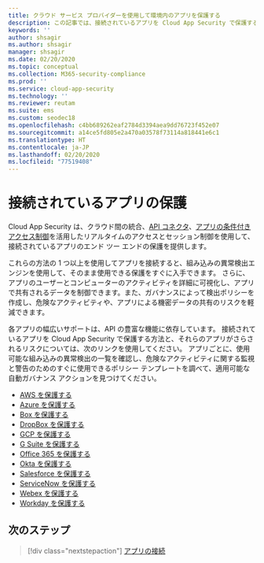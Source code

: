 ```yaml
---
title: クラウド サービス プロバイダーを使用して環境内のアプリを保護する
description: この記事では、接続されているアプリを Cloud App Security で保護する方法について説明します。
keywords: ''
author: shsagir
ms.author: shsagir
manager: shsagir
ms.date: 02/20/2020
ms.topic: conceptual
ms.collection: M365-security-compliance
ms.prod: ''
ms.service: cloud-app-security
ms.technology: ''
ms.reviewer: reutam
ms.suite: ems
ms.custom: seodec18
ms.openlocfilehash: c4bb689262eaf2784d3394aea9dd76723f452e07
ms.sourcegitcommit: a14ce5fd805e2a470a03578f73114a818441e6c1
ms.translationtype: HT
ms.contentlocale: ja-JP
ms.lasthandoff: 02/20/2020
ms.locfileid: "77519408"
---
```

# <a name="protecting-connected-apps"></a>接続されているアプリの保護

Cloud App Security は、クラウド間の統合、[API コネクタ](enable-instant-visibility-protection-and-governance-actions-for-your-apps.md)、[アプリの条件付きアクセス制御](proxy-intro-aad.md)を活用したリアルタイムのアクセスとセッション制御を使用して、接続されているアプリのエンド ツー エンドの保護を提供します。

これらの方法の 1 つ以上を使用してアプリを接続すると、組み込みの異常検出エンジンを使用して、そのまま使用できる保護をすぐに入手できます。 さらに、アプリのユーザーとコンピューターのアクティビティを詳細に可視化し、アプリで共有されるデータを制御できます。また、ガバナンスによって検出ポリシーを作成し、危険なアクティビティや、アプリによる機密データの共有のリスクを軽減できます。

各アプリの幅広いサポートは、API の豊富な機能に依存しています。 接続されているアプリを Cloud App Security で保護する方法と、それらのアプリがさらされるリスクについては、次のリンクを使用してください。 アプリごとに、使用可能な組み込みの異常検出の一覧を確認し、危険なアクティビティに関する監視と警告のためのすぐに使用できるポリシー テンプレートを調べて、適用可能な自動ガバナンス アクションを見つけてください。

- [AWS を保護する](protect-aws.md)
- [Azure を保護する](protect-azure.md)
- [Box を保護する](protect-box.md)
- [DropBox を保護する](protect-dropbox.md)
- [GCP を保護する](protect-gcp.md)
- [G Suite を保護する](protect-gsuite.md)
- [Office 365 を保護する](protect-office-365.md)
- [Okta を保護する](protect-okta.md)
- [Salesforce を保護する](protect-salesforce.md)
- [ServiceNow を保護する](protect-servicenow.md)
- [Webex を保護する](protect-webex.md)
- [Workday を保護する](protect-workday.md)

## <a name="next-steps"></a>次のステップ

> [!div class="nextstepaction"]
> [アプリの接続](enable-instant-visibility-protection-and-governance-actions-for-your-apps.md)
